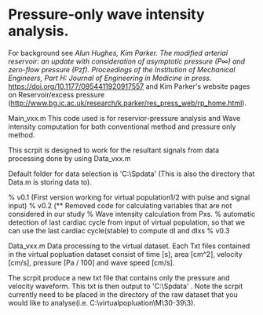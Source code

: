 # Pressure-only wave intensity analysis.


For background see *Alun Hughes, Kim Parker. The modified arterial reservoir: an update with consideration of asymptotic pressure (P∞) and zero-flow pressure (Pzf). 
Proceedings of the Institution of Mechanical Engineers, Part H: Journal of Engineering in Medicine in press.* https://doi.org/10.1177/0954411920917557 and 
Kim Parker's website pages on Reservoir/excess pressure (http://www.bg.ic.ac.uk/research/k.parker/res_press_web/rp_home.html).



Main_vxx.m
This code used is for reservior-pressure analysis and Wave intensity computation 
for both conventional method and pressure only method.

This scrpit is designed to work for the resultant signals from data processing done by using Data_vxx.m

Default folder for data selection is 'C:\Spdata\' (This is also the directory that Data.m is storing data to).


%  v0.1 (First version working for virtual population1/2 with pulse and signal input)
%  v0.2 (** Removed code for calculating variables that are not considered in our study
%           Wave intensity calculation from Pxs.
%           automatic detection of last cardiac cycle from input of virtual population, so that we can use the last cardiac cycle(stable) to compute dI and dIxs
%  v0.3 


Data_vxx.m
Data processing to the virtual dataset. Each Txt files contained in the virtual popluation dataset 
consist of time [s], area [cm^2], velocity [cm/s], pressure [Pa / 100] and wave speed [cm/s].

The scrpit produce a new txt file that contains only the pressure and velocity waveform. This txt is then output to 'C:\Spdata\' .
Note the scrpit currently need to be placed in the directory of the raw dataset that you would like to analyse(i.e. C:\virtualpopluation\M\30-39\3).
